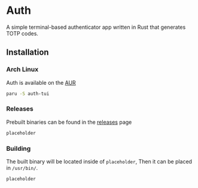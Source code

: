 # Auth

A simple terminal-based authenticator app written in Rust that generates TOTP codes.

## Installation

### Arch Linux

Auth is available on the [AUR](https://aur.archlinux.org/packages/auth-tui)

```bash
paru -S auth-tui
```

### Releases

Prebuilt binaries can be found in the [releases](https://github.com/nnyyxxxx/auth/releases) page

```bash
placeholder
```

### Building

The built binary will be located inside of `placeholder`, Then it can be placed in `/usr/bin/`.

```bash
placeholder
```
